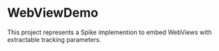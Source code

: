 #  WebViewDemo

This project represents a Spike implemention to embed WebViews with extractable tracking
parameters.
